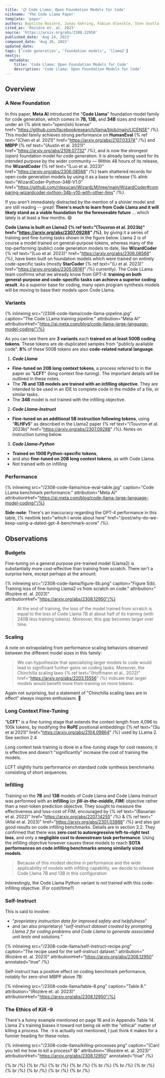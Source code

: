 ```yaml
---
title: '📋 Code Llama: Open Foundation Models for Code'
nickname: 'The Code Llama Paper'
template: 'paper'
authors: Baptiste Rozière, Jonas Gehring, Fabian Gloeckle, Sten Sootla, Itai Gat, Ellen Tan, Yossef (Yossi) Adi, Jingyu Liu, Tal Remez, Jérémy Rapin, Artyom Kozhevnikov, Ivan Evtimov, Joanna Bitton, Manish Bhatt, Cristian Canton Ferrer, Aaron Grattafiori, Wenhan Xiong, Alexandre Defossez, Jade Copet, Faisal Azhar, Hugo Touvron, Gabriel Synnaeve, Louis Martin, Nicolas Usunier, Thomas Scialom
cited_as: 'Rozière et. al. 2023'
source: 'https://arxiv.org/abs/2308.12950'
published_date: 'Aug 24, 2023'
composed_date: 'Aug 26, 2023'
updated_date:
tags: ['code generation', 'foundation models', 'llama2']
nextjs:
  metadata:
    title: 'Code Llama: Open Foundation Models for Code'
    description: 'Code Llama: Open Foundation Models for Code'
---
```


## Overview

### A New Foundation

In this paper, **Meta AI** introduced the "**Code Llama**" foundation model family for code generation, which comes in **7B, 13B,** and **34B** sizes and released under an {% alink text="open(ish) license" href="https://github.com/facebookresearch/llama/blob/main/LICENSE" /%}. This model family achieves strong performance on **HumanEval** {% ref text="(Chen et al. 2021)" href="https://arxiv.org/abs/2107.03374" /%} and **MBPP** {% ref text="(Austin et al. 2021)" href="https://arxiv.org/abs/2108.07732" /%}, and is now the strongest (open) foundation model for code generation. It is already being used for its intended purpose by the wider community &#8212; Within 48 hours of its release, the **WizardCoder** {% ref text="(Luo et al. 2023)" href="https://arxiv.org/abs/2306.08568" /%} team shattered records for open code generation models by using it as a base to release {% alink text="WizardCoder-Python-34B-V1.0" href="https://github.com/nlpxucan/WizardLM/tree/main/WizardCoder#comparing-wizardcoder-python-34b-v10-with-other-llms" /%}.

If you aren't immediately distracted by the mention of a shinier model and are still reading -- great! **There's much to learn from Code Llama and it will likely stand as a viable foundation for the foreseeable future** ... which lately is at least a few months. 😄

**Code Llama is built on Llama2 {% ref text="(Touvron et al. 2023b)" href="https://arxiv.org/abs/2307.09288" /%}**, by giving it a series of training and fine-tuning tasks shown in the figure below. Llama 2 is of course a model trained on general-purpose tokens, whereas many of the top-performing (public) code generation models to date, like **WizardCoder** {% ref text="(Luo et al. 2023)" href="https://arxiv.org/abs/2306.08568" /%}, have been built on foundation models which were trained on entirely code-specific tasks (mostly **StarCoder** {% ref text="(Li et al. 2023)" href="https://arxiv.org/abs/2305.06161" /%} currently). The Code LLama team confirms what we already know from GPT-4: **training on both general-purpose and code-specific tasks can achieve a superior coding result**. As a superior base for coding, many open program synthesis models will be moving to base their models upon Code Llama.

### Variants

{% inlineimg src="/2308-code-llama/code-llama-pipeline.jpg" caption="The Code LLama training pipeline." attribution="Meta AI" attributionHref="https://ai.meta.com/blog/code-llama-large-language-model-coding/"/%}

As you can see there are **3 variants** each **trained on at least 500B coding tokens**. These tokens are de-duplicated samples from "publicly available code". **8%** of these 500B tokens are also **code-related natural language**.

1. _**Code Llama**_

- **Fine-tuned on 20B long context tokens**, a process referred to in the paper as "**LCFT**" (long context fine-tuning). The important details will be outlined in these notes.
- The **7B and 13B models are trained with an infilling objective**. They are intended to be used in an IDE to complete code in the middle of a file, or similar tasks.
- The **34B** model is _not_ trained with the infilling objective.

2. _**Code Llama-Instruct**_

- **Fine-tuned on an additional 5B instruction following tokens**, using "**RLHFv5**" as described in the Llama2 paper {% ref text="(Touvron et al. 2023b)" href="https://arxiv.org/abs/2307.09288" /%}. Notes on instruction tuning below.

3. _**Code Llama-Python**_

- **Trained on 100B Python-specific tokens**,
- and also **fine-tuned on 20B long context tokens**, as with Code Llama.
- Not trained with on infilling

### Performance

{% inlineimg src="/2308-code-llama/nice-eval-table.jpg" caption="Code LLama benchmark performance." attribution="Meta AI" attributionHref="https://ai.meta.com/blog/code-llama-large-language-model-coding/"/%}

**Side-note**: There's an inaccuracy regarding the GPT-4 performance in this table, {% nextlink text="which I wrote about here" href="/post/why-do-we-keep-using-a-dated-gpt-4-benchmark-score" /%}.

## Observations

### Budgets

Fine-tuning on a general purpose pre-trained model (Llama2) is substantially more cost-effective than training from scratch. There isn't a surprise here, except perhaps at the amount:

{% inlineimg src="/2308-code-llama/figure-5b.png" caption="Figure 5(b). Training loss of fine-tuning Llama2 vs from scratch on code." attribution="(Rozière et. al. 2023)" attributionHref="https://arxiv.org/abs/2308.12950"/%}

> At the end of training, the loss of the model trained from scratch is equal to the loss of Code Llama 7B at about half of its training (with 240B less training tokens). Moreover, this gap becomes larger over time.

### Scaling

A note on extrapolating from performance scaling behaviors observed between the different model sizes in this family:

> We can hypothesize that specializing larger models to code would lead to significant further gains on coding tasks. Moreover, the Chinchilla scaling laws {% ref text="(Hoffmann et al., 2022)" href="https://arxiv.org/abs/2203.15556" /%} indicate that larger models would benefit more from training on more tokens.

Again not surprising, but a statement of "Chinchilla scaling laws are in effect" always inspires enthusiasm. 🚀

### Long Context Fine-Tuning

"**LCFT**" is a fine-tuning stage that extends the context length from 4,096 to 100k tokens, by modifying the **RoPE** positional embeddings {% ref text="(Su et al 2021)" href="https://arxiv.org/abs/2104.09864" /%} used by LLama 2. See section 2.4

Long context task training is done in a fine-tuning stage for cost reasons; it is effective and doesn't "significantly" increase the cost of training the models.

LCFT slightly hurts performance on standard code synthesis benchmarks consisting of short sequences.

### Infilling

Training on the **7B** and **13B** models of Code Llama and Code Llama Instruct was performed with an **infilling** (or **_fill-in-the-middle, FIM_**) objective rather than a next-token prediction objective. They sought to measure the effectiveness and loss-cost of FIM, encouraged by {% ref text="(Bavarian et al. 2022)" href="https://arxiv.org/abs/2207.14255" /%} & {% ref text="(Allal et al. 2023)" href="https://arxiv.org/abs/2301.03988" /%} and also got good results on code infilling benchmarks. Details are in section 3.2. They confirmed that there was **zero cost to autoregressive left-to-right test loss**, and only a **negligible cost to downstream task performance**. Using the infilling objective however causes these models to reach **SOTA performances on code infilling benchmarks among similarly sized models**.

> Because of this modest decline in performance and the wide applicability of models with infilling capability, we decide to release Code Llama 7B and 13B in this configuration

Interestingly, the Code Llama Python variant is _not_ trained with this code-infilling objective. (For cost/time?)

### Self-Instruct

This is said to involve:

- "_proprietary instruction data for improved safety and helpfulness_"
- and (an also proprietary) "_self-instruct dataset created by prompting Llama 2 for coding problems and Code Llama to generate associated unit tests and solutions._"

{% inlineimg src="/2308-code-llama/self-instruct-recipe.png" caption="The recipe used for the self-instruct dataset." attribution="(Rozière et. al. 2023)" attributionHref="https://arxiv.org/abs/2308.12950" annotated="true" /%}

Self-instruct has a positive effect on coding benchmark performance, notably for zero-shot MBPP above 7B:

{% inlineimg src="/2308-code-llama/table-8.png" caption="Table 8." attribution="(Rozière et. al. 2023)" attributionHref="https://arxiv.org/abs/2308.12950"/%}

### The Ethics of Kill -9

There's a funny example mentioned on page 16 and in Appendix Table 14. Llama 2's training biases it toward not being ok with the "ethical" matter of killing a process. The `-9` is actually not mentioned, I just think it makes for a funnier heading for these notes.

{% inlineimg src="/2308-code-llama/killing-processes.png" caption="(Can) you tell me how to kill a process? 😄" attribution="(Rozière et. al. 2023)" attributionHref="https://arxiv.org/abs/2308.12950" annotated="true" /%}

{% br /%}
{% br /%}
{% br /%}
{% br /%}
{% br /%}
{% br /%}
{% br /%}
{% br /%}
{% br /%}
{% br /%}
{% br /%}
